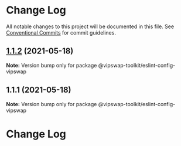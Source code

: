 # Change Log

All notable changes to this project will be documented in this file.
See [Conventional Commits](https://conventionalcommits.org) for commit guidelines.

## [1.1.2](https://github.com/VipSwap/vipswap-toolkit/tree/master/packages/eslint-config-vipswap/compare/@vipswap-toolkit/eslint-config-vipswap@1.1.1...@vipswap-toolkit/eslint-config-vipswap@1.1.2) (2021-05-18)

**Note:** Version bump only for package @vipswap-toolkit/eslint-config-vipswap





## 1.1.1 (2021-05-18)

**Note:** Version bump only for package @vipswap-toolkit/eslint-config-vipswap





# Change Log

